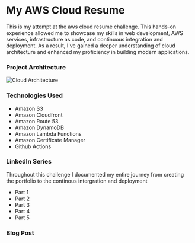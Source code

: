 # My AWS Cloud Resume
This is my attempt at the aws cloud resume challenge. This hands-on experience allowed me to showcase my skills in web development, AWS services, infrastructure as code, and continuous integration and deployment. As a result, I've gained a deeper understanding of cloud architecture and enhanced my proficiency in building modern applications.</p>
<p>
  
### Project Architecture

![Cloud Architecture](https://github.com/terrykeng/aws-cloud-resume-challenge/assets/95743827/6fb92a78-4798-43f0-8e64-6c43aabe9194)

### Technologies Used

* Amazon S3
* Amazon Cloudfront
* Amazon Route 53
* Amazon DynamoDB
* Amazon Lambda Functions
* Amazon Certificate Manager
* Github Actions

### LinkedIn Series 
Throughout this challenge I documented my entire journey from creating the portfolio to the continous intergration and deployment

* Part 1
* Part 2
* Part 3
* Part 4
* Part 5

### Blog Post


